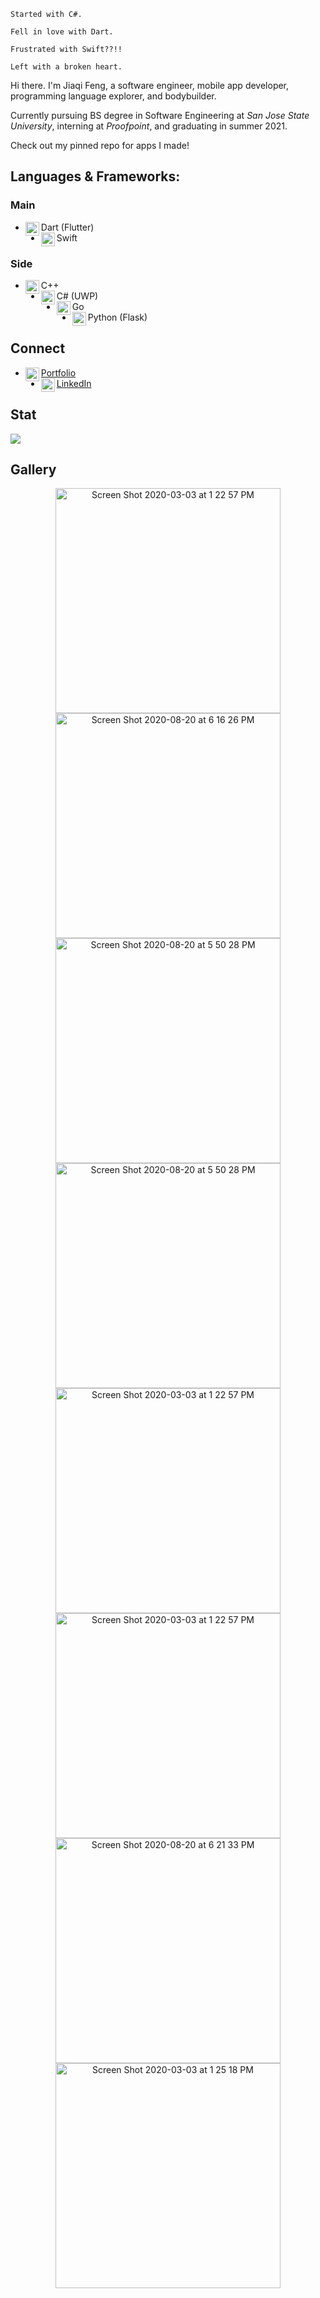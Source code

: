 ```
Started with C#.

Fell in love with Dart.

Frustrated with Swift??!!

Left with a broken heart.
```

Hi there. I'm Jiaqi Feng, a software engineer, mobile app developer, programming language explorer, and bodybuilder.

Currently pursuing BS degree in Software Engineering at *San Jose State University*, interning at *Proofpoint*, and graduating in summer 2021.

Check out my pinned repo for apps I made!

## Languages & Frameworks:
### Main
- Dart (Flutter)<img align="left" alt="flutter" width="22px" src="https://cdn.jsdelivr.net/npm/simple-icons@v3/icons/dart.svg"/>
- Swift <img align="left" alt="swift" width="22px" src="https://cdn.jsdelivr.net/npm/simple-icons@v3/icons/swift.svg"/>

### Side
- C++ <img align="left" alt="python" width="22px" src="https://cdn.jsdelivr.net/npm/simple-icons@v3/icons/cplusplus.svg"/>
- C# (UWP) <img align="left" alt="swift" width="22px" src="https://cdn.jsdelivr.net/npm/simple-icons@v3/icons/csharp.svg"/>
- Go <img align="left" alt="swift" width="22px" src="https://cdn.jsdelivr.net/npm/simple-icons@3.13.0/icons/go.svg"/>
- Python (Flask)<img align="left" alt="python" width="22px" src="https://cdn.jsdelivr.net/npm/simple-icons@v3/icons/python.svg"/>

## Connect
- [Portfolio<img align="left" alt="alfianlosari | Website" width="22px" src="https://cdn.jsdelivr.net/npm/simple-icons@v3/icons/llvm.svg"/>][website]
- [LinkedIn<img align="left" alt="xcodingwithalfian | LinkedIn" width="22px" src="https://cdn.jsdelivr.net/npm/simple-icons@v3/icons/linkedin.svg"/>][linkedin]  


[website]: https://livinglist.github.io/
[linkedin]: https://linkedin.com/in/jiaqifeng

## Stat
<img src="https://github-readme-stats.vercel.app/api?username=livinglist&&show_icons=true&title_color=ffffff&icon_color=a4c639&text_color=daf7dc&bg_color=151515">

## Gallery
<p align="center">
  <img width="360" alt="Screen Shot 2020-03-03 at 1 22 57 PM" src="https://user-images.githubusercontent.com/7277662/90493962-d5660b80-e0f7-11ea-9971-dba0951fd60e.png"> 
  <img width="360" alt="Screen Shot 2020-08-20 at 6 16 26 PM" src="https://user-images.githubusercontent.com/7277662/90866236-75b26f00-e348-11ea-82e9-b8af9fd98b3d.png">
<img width="360" alt="Screen Shot 2020-08-20 at 5 50 28 PM" src="https://user-images.githubusercontent.com/7277662/110435244-a5686080-8067-11eb-94d4-018f9514eb5c.png">
<img width="360" alt="Screen Shot 2020-08-20 at 5 50 28 PM" src="https://user-images.githubusercontent.com/7277662/110429288-8665d080-805f-11eb-87c6-05994c18652e.png">
    <img width="360" alt="Screen Shot 2020-03-03 at 1 22 57 PM" src="https://user-images.githubusercontent.com/7277662/108316723-24a5fb00-7172-11eb-841c-a36a6dffb8b3.png"> 
  <img width="360" alt="Screen Shot 2020-03-03 at 1 22 57 PM" src="https://user-images.githubusercontent.com/7277662/108588467-3a502780-730e-11eb-87f5-0731f2b3b922.png"> 
<img width="360" alt="Screen Shot 2020-08-20 at 6 21 33 PM" src="https://user-images.githubusercontent.com/7277662/109369447-3150e000-7851-11eb-8901-7a7fb244b5e3.png">
    <img width="360" alt="Screen Shot 2020-03-03 at 1 25 18 PM" src="https://user-images.githubusercontent.com/7277662/109369446-3150e000-7851-11eb-9571-7917ae5eef78.png">
<p/>

